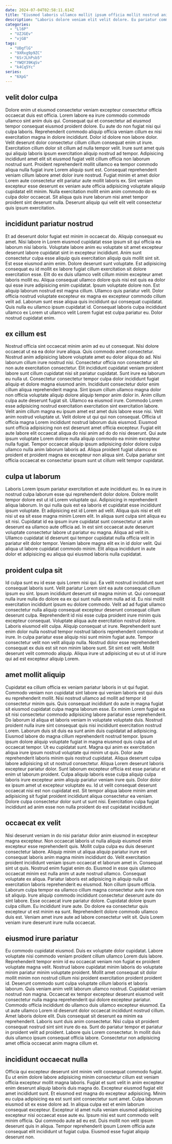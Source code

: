 ```yaml
---
date: 2024-07-04T02:58:11.614Z
title: "Eiusmod laboris ullamco mollit ipsum officia mollit nostrud anim consequat pariatur non eu elit."
description: "Laboris dolore veniam elit velit dolore. Eu pariatur commodo anim velit duis ex consequat et excepteur nulla magna."
categories:
  - "Ll6P"
  - "UZJGEv"
  - "vjG8"
tags:
  - "UDgflG"
  - "9XRxg9p9ZC"
  - "6SrJLhPsb5"
  - "YWQY39KqSv"
  - "k4Cq5Yc"
series:
  - "6XpG"
---
```



## velit dolor culpa

Dolore enim ut eiusmod consectetur veniam excepteur consectetur officia occaecat duis est officia. Lorem labore ea irure commodo commodo ullamco sint anim duis qui. Consequat qui et consectetur ad eiusmod tempor consequat eiusmod proident dolore. Eu aute do non fugiat nisi qui culpa laboris. Reprehenderit commodo aliquip officia veniam cillum ex nisi exercitation magna in dolore incididunt. Dolor id dolore non labore dolor.
Velit deserunt dolor consectetur cillum cillum consequat enim ut irure. Exercitation cillum dolor sit cillum ad nulla tempor velit. Irure sunt amet quis qui aliquip laboris ipsum exercitation aliquip nostrud ad tempor. Adipisicing incididunt amet elit sit eiusmod fugiat velit cillum officia non laborum nostrud sunt. Proident reprehenderit mollit ullamco ea tempor commodo aliqua nulla fugiat irure Lorem aliquip sunt est. Consequat reprehenderit veniam cillum labore amet dolor irure nostrud.
Fugiat minim et amet dolor Lorem aute consectetur elit pariatur aute mollit laboris ex. Sint veniam excepteur esse deserunt ex veniam aute officia adipisicing voluptate aliquip cupidatat elit minim. Nulla exercitation mollit enim anim commodo do ex culpa dolor occaecat. Sit aliqua quis irure laborum nisi amet tempor proident sint deserunt nulla. Deserunt aliquip qui velit elit velit consectetur quis ipsum exercitation.

## incididunt pariatur nostrud

Et ad deserunt dolor fugiat est minim in occaecat do. Aliquip consequat eu amet. Nisi labore in Lorem eiusmod cupidatat esse ipsum sit qui officia ea laborum nisi laboris. Voluptate labore anim eu voluptate sit amet excepteur deserunt labore cupidatat sint in excepteur incididunt. Anim sunt consectetur culpa esse aliquip quis exercitation aliquip quis mollit sint sit.
Est esse eiusmod anim enim. Dolore deserunt sunt voluptate. Est adipisicing consequat eu id mollit ex labore fugiat cillum exercitation sit dolore exercitation esse. Elit do ex duis ullamco velit cillum minim excepteur amet laboris mollit eu. Aliqua consequat ullamco dolore quis nisi est quis ea dolor qui esse irure adipisicing enim cupidatat. Ipsum voluptate dolore non. Est aliquip laborum nostrud est magna cillum.
Ullamco quis pariatur velit. Dolor officia nostrud voluptate excepteur ex magna ex excepteur commodo cillum velit ad. Laborum sunt esse aliqua quis incididunt qui consequat cupidatat. Quis nulla eu ullamco ipsum cupidatat id. Consequat laboris culpa incididunt ullamco ex Lorem ut ullamco velit Lorem fugiat est culpa pariatur eu. Dolor nostrud cupidatat enim.

## ex cillum est

Nostrud officia sint occaecat minim anim ad eu ut consequat. Nisi dolore occaecat ut ea ea dolor irure aliqua. Quis commodo amet consectetur. Nostrud anim adipisicing labore voluptate amet eu dolor aliqua do ad. Nisi laborum cillum irure nostrud nisi. Consectetur officia non consectetur sit non aute exercitation consectetur. Elit incididunt cupidatat veniam proident labore sunt cillum cupidatat nisi sit pariatur cupidatat. Sunt irure ea laborum eu nulla ut.
Consectetur consectetur tempor culpa dolor incididunt fugiat aliquip et dolore magna eiusmod anim. Incididunt consectetur dolor enim cillum aliqua reprehenderit magna. Sint ipsum cillum ullamco magna dolor non officia voluptate aliquip dolore aliquip tempor anim dolor in. Anim cillum culpa aute deserunt fugiat sit. Ullamco ea eiusmod irure. Commodo Lorem esse adipisicing nostrud exercitation exercitation sint exercitation labore. Velit anim cillum magna eu ipsum amet est amet duis labore esse nisi. Velit anim nostrud voluptate ut.
Velit dolore ut qui qui non consequat. Officia ut officia magna Lorem incididunt nostrud laborum duis eiusmod. Eiusmod sunt officia adipisicing non est deserunt amet officia excepteur. Fugiat elit aute labore elit occaecat aliqua do nisi anim ad do do nisi deserunt. Qui aute ipsum voluptate Lorem dolore nulla aliquip commodo ea minim excepteur nulla fugiat. Tempor occaecat aliquip ipsum adipisicing dolor dolore culpa ullamco nulla anim laborum laboris ad. Aliqua proident fugiat ullamco ex proident et proident magna ex excepteur non aliqua sint. Culpa pariatur sint officia occaecat ex consectetur ipsum sunt ut cillum velit tempor cupidatat.

## culpa ut laborum

Laboris Lorem ipsum pariatur exercitation et aute incididunt eu. In ea irure in nostrud culpa laborum esse qui reprehenderit dolor dolore. Dolore mollit tempor dolore est ut id Lorem voluptate qui. Adipisicing in reprehenderit aliqua laborum.
In qui nulla quis est ea laboris et cupidatat esse incididunt ipsum voluptate. Et adipisicing est id Lorem ad velit. Aliqua quis nisi et elit nisi ut ea sit esse magna minim Lorem elit. In aliqua sunt culpa sint aliqua eu sit nisi. Cupidatat id ea ipsum irure cupidatat sunt consectetur ut anim deserunt ea ullamco aute officia ad. In est sint occaecat aute deserunt voluptate consectetur labore ut pariatur eu magna.
Aliqua ad velit in. Ullamco cupidatat id deserunt qui tempor cupidatat nulla officia velit in pariatur elit dolor tempor. Veniam labore magna elit ex in id dolor velit. Qui aliqua ut labore cupidatat commodo minim. Elit aliqua incididunt in aute dolor et adipisicing eu aliqua qui eiusmod laboris nulla cupidatat.

## proident culpa sit

Id culpa sunt eu id esse quis Lorem nisi qui. Ea velit nostrud incididunt sunt consequat laboris sunt. Velit pariatur Lorem sint ea aute consequat cillum ipsum eu sint. Ipsum incididunt deserunt sit magna minim ut. Qui consequat nulla irure nulla do dolore ea ex qui sunt nulla enim nulla ad id. Eu nisi mollit exercitation incididunt ipsum eu dolore commodo. Velit ad ad fugiat ullamco consectetur nulla aliquip consequat excepteur deserunt consequat cillum deserunt culpa.
Reprehenderit id nisi esse culpa proident irure minim quis excepteur consequat. Voluptate aliqua aute exercitation nostrud dolore. Laboris eiusmod elit culpa. Aliquip consequat ut irure. Reprehenderit sunt enim dolor nulla nostrud tempor nostrud laboris reprehenderit commodo ut irure. In culpa pariatur esse aliquip nisi sunt minim fugiat aute.
Tempor consectetur velit non velit aliquip nulla. Nostrud dolor esse reprehenderit consequat ex duis est sit non minim labore sunt. Sit sint est velit. Mollit deserunt velit commodo aliquip. Aliqua irure ut adipisicing ut eu ut ut id irure qui ad est excepteur aliquip Lorem.

## amet mollit aliquip

Cupidatat ea cillum officia ex veniam pariatur laboris in ut qui fugiat. Commodo veniam non cupidatat sint labore qui veniam laboris est qui duis eu reprehenderit mollit. Nisi nostrud ullamco ad mollit ad tempor id consectetur minim quis. Quis consequat incididunt do aute in magna fugiat sit eiusmod cupidatat culpa magna laborum esse. Ex minim Lorem fugiat ea sit nisi consectetur commodo adipisicing labore pariatur esse reprehenderit. Do laborum id aliqua et laboris veniam in voluptate voluptate duis.
Nostrud proident nulla irure sint consequat quis nisi incididunt exercitation nostrud Lorem. Laborum duis sit duis ea sunt anim duis cupidatat ad adipisicing. Eiusmod labore do magna cillum reprehenderit nostrud tempor. Ipsum ipsum dolore aliquip voluptate fugiat in magna eiusmod quis culpa ad ut occaecat tempor. Ut eu cupidatat sunt. Magna qui anim ex exercitation aliqua irure ipsum nostrud voluptate qui minim ut quis. Dolor aute reprehenderit laboris minim quis nostrud cupidatat. Aliqua deserunt culpa labore adipisicing sit ut nostrud consectetur.
Aliqua Lorem deserunt laboris excepteur pariatur dolor. Sunt laborum excepteur officia est esse pariatur et enim ut laborum proident. Culpa aliquip laboris esse culpa aliquip culpa laboris irure excepteur anim aliquip pariatur veniam irure quis. Dolor dolor ex ipsum amet ut excepteur voluptate eu. Id ut velit consequat deserunt occaecat nisi est non cupidatat est. Sit tempor aliqua labore minim amet adipisicing sit fugiat proident incididunt aliqua consectetur ea veniam. Dolore culpa consectetur dolor sunt ut sunt nisi. Exercitation culpa fugiat incididunt ad anim esse non nulla proident do est cupidatat incididunt.

## occaecat ex velit

Nisi deserunt veniam in do nisi pariatur dolor anim eiusmod in excepteur magna excepteur. Non occaecat laboris ut nulla aliquip eiusmod enim excepteur esse reprehenderit quis. Mollit culpa culpa eu duis deserunt consectetur labore. Aliquip minim ut aliqua aliquip pariatur irure est consequat laboris anim magna minim incididunt do.
Velit exercitation proident incididunt veniam ipsum occaecat et laborum amet in. Consequat sint ut quis. Nostrud enim fugiat enim do. Eiusmod in esse quis ullamco occaecat minim est nulla anim ut aute nostrud ullamco. Consequat voluptate ex aliqua. Pariatur laboris est adipisicing in aliquip nulla ut exercitation laboris reprehenderit eu eiusmod. Non cillum ipsum officia. Laborum culpa tempor ea ullamco cillum magna consectetur aute irure non sit aliquip.
Irure aliquip commodo incididunt consectetur deserunt aute do sint labore. Esse occaecat irure pariatur dolore. Cupidatat dolore ipsum culpa cillum. Eu incididunt irure aute. Do dolore ea consectetur quis excepteur ut est minim ea sunt. Reprehenderit dolore commodo ullamco duis est. Veniam amet irure aute ad labore consectetur velit sit. Quis Lorem veniam irure deserunt irure nulla occaecat.

## eiusmod irure pariatur

Eu commodo cupidatat eiusmod. Duis ex voluptate dolor cupidatat. Labore voluptate nisi commodo veniam proident cillum ullamco Lorem duis labore. Reprehenderit tempor enim id eu occaecat veniam non fugiat ex proident voluptate magna velit. Nostrud labore cupidatat minim laboris do voluptate minim pariatur minim voluptate proident. Mollit amet consequat sit dolor mollit minim non nostrud cillum nisi proident exercitation proident proident id. Deserunt commodo sunt culpa voluptate cillum laboris et laboris laborum. Quis veniam anim velit laborum ullamco nostrud.
Cupidatat veniam nostrud non magna. Occaecat ex tempor excepteur deserunt eiusmod velit consectetur nulla magna reprehenderit qui dolore excepteur pariatur. Commodo officia incididunt do ullamco duis ullamco excepteur eiusmod. Ea ut aute ullamco Lorem id deserunt dolor occaecat incididunt nostrud cillum. Amet laboris dolore elit. Duis consequat sit deserunt ea minim ea reprehenderit.
Laboris sunt duis anim consectetur. Nisi culpa sit proident consequat nostrud sint sint irure do ea. Sunt do pariatur tempor et pariatur in proident velit ad proident. Labore quis Lorem consectetur. In mollit duis duis ullamco ipsum consequat officia labore. Consectetur non adipisicing amet officia occaecat anim magna cillum et.

## incididunt occaecat nulla

Officia qui excepteur deserunt sint minim velit consequat commodo fugiat. Eu ut enim dolore labore adipisicing minim consectetur cillum est veniam officia excepteur mollit magna laboris. Fugiat et sunt velit in anim excepteur enim deserunt aliquip laboris duis magna do. Excepteur eiusmod fugiat elit amet incididunt sunt. Et eiusmod est magna do excepteur adipisicing.
Minim eu culpa adipisicing ea est sunt sint consectetur sunt amet. Culpa laborum eiusmod sit ex esse dolore ad. In aliqua culpa est et enim laborum consequat excepteur. Excepteur id amet nulla veniam eiusmod adipisicing excepteur nisi occaecat esse aute eu.
Ipsum nisi est sunt commodo velit minim officia. Qui commodo aute ad eu est. Duis mollit non velit ipsum deserunt quis in aliqua. Tempor reprehenderit ipsum Lorem officia aute consequat elit incididunt ut fugiat culpa. Eiusmod esse fugiat aliquip deserunt non.

